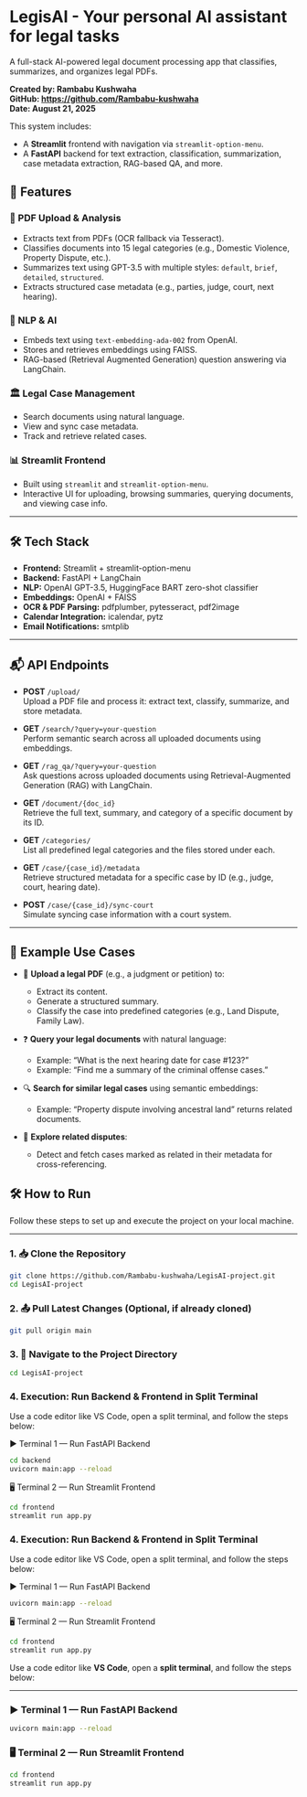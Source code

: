 # LegisAI - Your personal AI assistant for legal tasks

A full-stack AI-powered legal document processing app that classifies, summarizes, and organizes legal PDFs.

**Created by: Rambabu Kushwaha**  
**GitHub: https://github.com/Rambabu-kushwaha**  
**Date: August 21, 2025**

This system includes:

- A **Streamlit** frontend with navigation via `streamlit-option-menu`.
- A **FastAPI** backend for text extraction, classification, summarization, case metadata extraction, RAG-based QA, and more.

## 🚀 Features

### 📂 PDF Upload & Analysis
- Extracts text from PDFs (OCR fallback via Tesseract).
- Classifies documents into 15 legal categories (e.g., Domestic Violence, Property Dispute, etc.).
- Summarizes text using GPT-3.5 with multiple styles: `default`, `brief`, `detailed`, `structured`.
- Extracts structured case metadata (e.g., parties, judge, court, next hearing).

### 🧠 NLP & AI
- Embeds text using `text-embedding-ada-002` from OpenAI.
- Stores and retrieves embeddings using FAISS.
- RAG-based (Retrieval Augmented Generation) question answering via LangChain.

### 🏛️ Legal Case Management
- Search documents using natural language.
- View and sync case metadata.
- Track and retrieve related cases.

### 📊 Streamlit Frontend
- Built using `streamlit` and `streamlit-option-menu`.
- Interactive UI for uploading, browsing summaries, querying documents, and viewing case info.

---

## 🛠️ Tech Stack

- **Frontend:** Streamlit + streamlit-option-menu
- **Backend:** FastAPI + LangChain
- **NLP:** OpenAI GPT-3.5, HuggingFace BART zero-shot classifier
- **Embeddings:** OpenAI + FAISS
- **OCR & PDF Parsing:** pdfplumber, pytesseract, pdf2image
- **Calendar Integration:** icalendar, pytz
- **Email Notifications:** smtplib

---

## 📬 API Endpoints

- **POST** `/upload/`  
  Upload a PDF file and process it: extract text, classify, summarize, and store metadata.

- **GET** `/search/?query=your-question`  
  Perform semantic search across all uploaded documents using embeddings.

- **GET** `/rag_qa/?query=your-question`  
  Ask questions across uploaded documents using Retrieval-Augmented Generation (RAG) with LangChain.

- **GET** `/document/{doc_id}`  
  Retrieve the full text, summary, and category of a specific document by its ID.

- **GET** `/categories/`  
  List all predefined legal categories and the files stored under each.

- **GET** `/case/{case_id}/metadata`  
  Retrieve structured metadata for a specific case by ID (e.g., judge, court, hearing date).

- **POST** `/case/{case_id}/sync-court`  
  Simulate syncing case information with a court system.

---

## 🧪 Example Use Cases

- 📄 **Upload a legal PDF** (e.g., a judgment or petition) to:
  - Extract its content.
  - Generate a structured summary.
  - Classify the case into predefined categories (e.g., Land Dispute, Family Law).

- ❓ **Query your legal documents** with natural language:
  - Example: “What is the next hearing date for case #123?”
  - Example: “Find me a summary of the criminal offense cases.”

- 🔍 **Search for similar legal cases** using semantic embeddings:
  - Example: “Property dispute involving ancestral land” returns related documents.

- 🔗 **Explore related disputes**:
  - Detect and fetch cases marked as related in their metadata for cross-referencing.


## 🛠️ How to Run

Follow these steps to set up and execute the project on your local machine.

---

### 1. 📥 Clone the Repository

```bash
git clone https://github.com/Rambabu-kushwaha/LegisAI-project.git
cd LegisAI-project
```
### 2. 📤 Pull Latest Changes (Optional, if already cloned)

```bash
git pull origin main
```

### 3. 🧭 Navigate to the Project Directory

```bash
cd LegisAI-project
```

### 4. Execution: Run Backend & Frontend in Split Terminal

Use a code editor like VS Code, open a split terminal, and follow the steps below:

▶️ Terminal 1 — Run FastAPI Backend
```bash
cd backend
uvicorn main:app --reload
```

🖥️ Terminal 2 — Run Streamlit Frontend
```bash
cd frontend
streamlit run app.py
```

### 4. Execution: Run Backend & Frontend in Split Terminal

Use a code editor like VS Code, open a split terminal, and follow the steps below:

▶️ Terminal 1 — Run FastAPI Backend
```bash
uvicorn main:app --reload
```

🖥️ Terminal 2 — Run Streamlit Frontend
```bash
cd frontend
streamlit run app.py
```

Use a code editor like **VS Code**, open a **split terminal**, and follow the steps below:

---

### ▶️ Terminal 1 — Run FastAPI Backend

```bash
uvicorn main:app --reload
```

### 🖥️ Terminal 2 — Run Streamlit Frontend

```bash
cd frontend
streamlit run app.py
```


